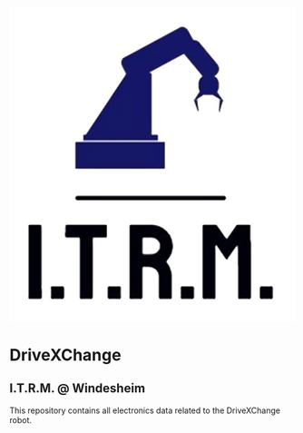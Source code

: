 ![Logo](https://github.com/svenar-nl/DriveXChange/blob/master/images/logo_itrm.png?raw=true)
# DriveXChange
## I.T.R.M. @ Windesheim

This repository contains all electronics data related to the DriveXChange robot.
